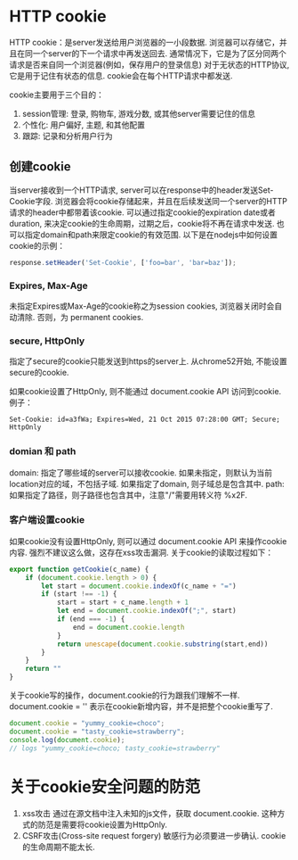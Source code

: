 # HTTP cookie
HTTP cookie：是server发送给用户浏览器的一小段数据. 浏览器可以存储它，并且在同一个server的下一个请求中再发送回去.
通常情况下，它是为了区分同两个请求是否来自同一个浏览器(例如，保存用户的登录信息)
对于无状态的HTTP协议, 它是用于记住有状态的信息.
cookie会在每个HTTP请求中都发送.

cookie主要用于三个目的：
1. session管理: 登录, 购物车, 游戏分数, 或其他server需要记住的信息
2. 个性化: 用户偏好, 主题, 和其他配置
3. 跟踪: 记录和分析用户行为

## 创建cookie
当server接收到一个HTTP请求, server可以在response中的header发送Set-Cookie字段. 浏览器会将cookie存储起来，并且在后续发送同一个server的HTTP请求的header中都带着该cookie. 
可以通过指定cookie的expiration date或者duration, 来决定cookie的生命周期，过期之后，cookie将不再在请求中发送.
也可以指定domain和path来限定cookie的有效范围.
以下是在nodejs中如何设置cookie的示例：
```js
response.setHeader('Set-Cookie', ['foo=bar', 'bar=baz']);
```
### Expires, Max-Age
未指定Expires或Max-Age的cookie称之为session cookies, 浏览器关闭时会自动清除. 否则，为 permanent cookies.

### secure, HttpOnly
指定了secure的cookie只能发送到https的server上. 从chrome52开始, 不能设置secure的cookie.

如果cookie设置了HttpOnly, 则不能通过 document.cookie API 访问到cookie.
例子：
```
Set-Cookie: id=a3fWa; Expires=Wed, 21 Oct 2015 07:28:00 GMT; Secure; HttpOnly
```

### domian 和 path
domain:
指定了哪些域的server可以接收cookie. 如果未指定，则默认为当前location对应的域，不包括子域. 如果指定了domain, 则子域总是包含其中.
path:
如果指定了路径，则子路径也包含其中，注意"/"需要用转义符 %x2F.

### 客户端设置cookie
如果cookie没有设置HttpOnly, 则可以通过 document.cookie API 来操作cookie内容.
强烈不建议这么做，这存在xss攻击漏洞.
关于cookie的读取过程如下：
```js
export function getCookie(c_name) {
    if (document.cookie.length > 0) {
        let start = document.cookie.indexOf(c_name + "=")
        if (start !== -1) {
            start = start + c_name.length + 1
            let end = document.cookie.indexOf(";", start)
            if (end === -1) {
                end = document.cookie.length
            }
            return unescape(document.cookie.substring(start,end))
        }
    }
    return ""
}
```
关于cookie写的操作，document.cookie的行为跟我们理解不一样.
document.cookie = '' 表示在cookie新增内容，并不是把整个cookie重写了.
```js
document.cookie = "yummy_cookie=choco"; 
document.cookie = "tasty_cookie=strawberry"; 
console.log(document.cookie); 
// logs "yummy_cookie=choco; tasty_cookie=strawberry"
```

# 关于cookie安全问题的防范
1. xss攻击
通过在源文档中注入未知的js文件，获取 document.cookie.
这种方式的防范是需要将cookie设置为HttpOnly.
2. CSRF攻击(Cross-site request forgery)
敏感行为必须要进一步确认.
cookie的生命周期不能太长.